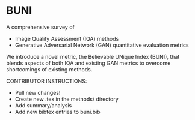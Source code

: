 # BUNI

A comprehensive survey of 
- Image Quality Assessment (IQA) methods
- Generative Adversarial Network (GAN) quantitative evaluation metrics

We introduce a novel metric, the Believable UNique Index (BUNI), that blends aspects of both IQA and existing GAN metrics to overcome shortcomings of existing methods.

CONTRIBUTOR INSTRUCTIONS:
- Pull new changes!
- Create new .tex in the methods/ directory
- Add summary/analysis
- Add new bibtex entries to buni.bib
